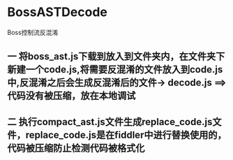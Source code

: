 # BossASTDecode
Boss控制流反混淆


## 一 将boss_ast.js下载到放入到文件夹内，在文件夹下新建一个code.js,将需要反混淆的文件放入到code.js中,反混淆之后会生成反混淆后的文件-> decode.js ==> 代码没有被压缩，放在本地调试


## 二 执行compact_ast.js文件生成replace_code.js文件，replace_code.js是在fiddler中进行替换使用的，代码被压缩防止检测代码被格式化
